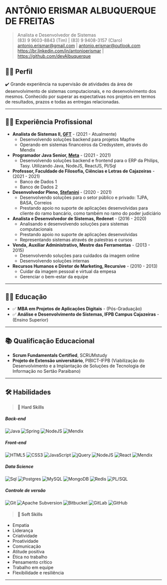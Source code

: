 # ANTÔNIO ERISMAR ALBUQUERQUE DE FREITAS

> Analista e Desenvolvedor de Sistemas  
> (83) 9 9603-8843 (Tim) | (83) 9 9408-3157 (Claro)  
> antonio.erismar@gmail.com | antonio.erismar@outlook.com  
> https://br.linkedin.com/in/antonioerismar | https://github.com/devAlbuquerque
  
## :man_technologist: Perfil

:heavy_check_mark: Grande experiência na supervisão de atividades da área de desenvolvimento de sistemas computacionais, e no desenvolvimento dos mesmos. Conhecido por superar as expectativas nos projetos em termos de resultados, prazos e todas as entregas relacionadas.

---

## :man_office_worker: Experiência Profissional

* **Analista de Sistemas II, [GFT](https://www.gft.com/br/pt)** - (2021 - Atualmente)
  * Desenvolvendo soluçôes backend para projetos Mapfre
  * Operando em sistemas financeiros da Credsystem, através do Mendix
* **Programador Java Senior, [Meta](https://www.meta.com.br/)** - (2021 - 2021)
  * Desenvolvendo soluçôes backend e frontend para o ERP da Philips, Tasy. Utilizando Java, NodeJS, ReactJS, Pl/Sql
* **Professor, Faculdade de Filosofia, Ciências e Letras de Cajazeiras** - (2021 - 2021)
  * Banco de Dados 1
  * Banco de Dados 2
* **Desenvolvedor Pleno, [Stefanini](https://stefanini.com/pt-br)** - (2020 - 2021)
  * Desenvolvendo soluções para o setor público e privado: TJPA, BASA, Correios
  * Prestando apoio no suporte de aplicações desenvolvidas para cliente do ramo bancário, como também no ramo do poder judiciário
* **Analista e Desenvolvedor de Sistemas, Redenet** - (2016 - 2020)
  * Analisando e desenvolvendo soluções para sistemas computacionais
  * Prestando apoio no suporte de aplicações desenvolvidas
  * Representando sistemas através de palestras e cursos
* **Venda, Auxiliar Administrativo, Mestre das Ferramentas** - (2013 - 2015)
  * Desenvolvendo soluções para cuidados da imagem online
  * Desenvolvendo soluções internas
* **Recursos Humanos e Diretor de Marketing, Recursive** - (2010 - 2013)
  * Cuidar da imagem pessoal e virtual da empesa
  * Gerenciar o bem-estar da equipe

---

## :man_student: Educação

* :white_check_mark: **MBA em Projetos de Aplicações Digitais** - (Pós-Graduação) 
* :white_check_mark: **Análise e Desenvolvimento de Sistemas, IFPB Campus Cajazeiras** - (Ensino Superior)

---

## :books: Qualificação Educacional

* **Scrum Fundamentals Certified**, SCRUMstudy
* **Projeto de Extensão universitário**, PIBICT-IFPB (Viabilização do Desenvolvimento e a Implantação de Soluções de Tecnologia de Informação no Sertão Paraibano)

---

## 🛠 Habilidades

> #### :muscle: Hard Skills

##### **Back-end**

![Java](https://img.shields.io/badge/java-%23ED8B00.svg?style=for-the-badge&logo=java&logoColor=white) ![Spring](https://img.shields.io/badge/spring-%236DB33F.svg?style=for-the-badge&logo=spring&logoColor=white) ![NodeJS](https://img.shields.io/badge/node.js-6DA55F?style=for-the-badge&logo=node.js&logoColor=white) ![Mendix](https://img.shields.io/badge/-mx%20Mendix-%230079C1?style=for-the-badge)

##### **Front-end**

![HTML5](https://img.shields.io/badge/html5-%23E34F26.svg?style=for-the-badge&logo=html5&logoColor=white) ![CSS3](https://img.shields.io/badge/css3-%231572B6.svg?style=for-the-badge&logo=css3&logoColor=white) ![JavaScript](https://img.shields.io/badge/javascript-%23323330.svg?style=for-the-badge&logo=javascript&logoColor=%23F7DF1E) ![jQuery](https://img.shields.io/badge/jquery-%230769AD.svg?style=for-the-badge&logo=jquery&logoColor=white) ![NodeJS](https://img.shields.io/badge/node.js-6DA55F?style=for-the-badge&logo=node.js&logoColor=white) ![React](https://img.shields.io/badge/react-%2320232a.svg?style=for-the-badge&logo=react&logoColor=%2361DAFB) ![Mendix](https://img.shields.io/badge/-mx%20Mendix-%230079C1?style=for-the-badge)

##### **Data Science**

![Sql](https://img.shields.io/badge/SQL-07405E?style=for-the-badge&logo=sqlite&logoColor=white) ![Postgres](https://img.shields.io/badge/postgres-%23316192.svg?style=for-the-badge&logo=postgresql&logoColor=white) ![MySQL](https://img.shields.io/badge/mysql-%2300f.svg?style=for-the-badge&logo=mysql&logoColor=white) ![MongoDB](https://img.shields.io/badge/MongoDB-%234ea94b.svg?style=for-the-badge&logo=mongodb&logoColor=white) ![Redis](https://img.shields.io/badge/redis-%23DD0031.svg?style=for-the-badge&logo=redis&logoColor=white) ![PL/SQL](https://img.shields.io/badge/PL/SQL-F80000?style=for-the-badge&logo=oracle&logoColor=white)

##### **Controle de versão**

![Git](https://img.shields.io/badge/git-%23F05033.svg?style=for-the-badge&logo=git&logoColor=white) ![Apache Subversion](https://img.shields.io/badge/subversion-%23809CC9.svg?style=for-the-badge&logo=subversion&logoColor=white) ![Bitbucket](https://img.shields.io/badge/bitbucket-%230047B3.svg?style=for-the-badge&logo=bitbucket&logoColor=white) ![GitLab](https://img.shields.io/badge/gitlab-%23181717.svg?style=for-the-badge&logo=gitlab&logoColor=white) ![GitHub](https://img.shields.io/badge/github-%23121011.svg?style=for-the-badge&logo=github&logoColor=white)

> #### :sparkling_heart: Soft Skills

* Empatia
* Liderança
* Criatividade
* Proatividade 
* Comunicação 
* Atitude positiva
* Ética no trabalho
* Pensamento crítico
* Trabalho em equipe 
* Flexibilidade e resiliência

---
